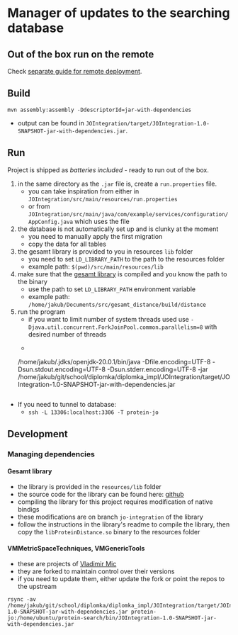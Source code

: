 # Manager of updates to the searching database

## Out of the box run on the remote

Check [separate guide for remote deployment](./remote_orchestration/README.md).

## Build

```shell
mvn assembly:assembly -DdescriptorId=jar-with-dependencies
```

+ output can be found in `JOIntegration/target/JOIntegration-1.0-SNAPSHOT-jar-with-dependencies.jar`.

## Run 

Project is shipped as _batteries included_ - ready to run out of the box.


1. in the same directory as the `.jar` file is, create a `run.properties` file.
   + you can take inspiration from either in `JOIntegration/src/main/resources/run.properties`
   + or from `JOIntegration/src/main/java/com/example/services/configuration/AppConfig.java` which uses the file
2. the database is not automatically set up and is clunky at the moment
   + you need to manually apply the first migration
   + copy the data for all tables
3. the gesamt library is provided to you in resources `lib` folder
   + you need to set `LD_LIBRARY_PATH` to the path to the resources folder
   + example path: `$(pwd)/src/main/resources/lib`
3. make sure that the [gesamt library](https://github.com/krab1k/gesamt_distance) is compiled and you know the path to the binary
   + use the path to set `LD_LIBRARY_PATH` environment variable
   + example path: `/home/jakub/Documents/src/gesamt_distance/build/distance`
4. run the program
   + if you want to limit number of system threads used use  `-Djava.util.concurrent.ForkJoinPool.common.parallelism=8` with desired number of threads
   + ```sh
    /home/jakub/.jdks/openjdk-20.0.1/bin/java -Dfile.encoding=UTF-8 -Dsun.stdout.encoding=UTF-8 -Dsun.stderr.encoding=UTF-8 -jar /home/jakub/git/school/diplomka/diplomka_impl/JOIntegration/target/JOIntegration-1.0-SNAPSHOT-jar-with-dependencies.jar
    ```

+ If you need to tunnel to database:
  + `ssh -L 13306:localhost:3306 -T protein-jo`
## Development

### Managing dependencies

#### Gesamt library

+ the library is provided in the `resources/lib` folder
+ the source code for the library can be found here: [github](https://github.com/JakubOrsula/gesamt_distance/tree/jo-integration)
+ compiling the library for this project requires modification of native bindigs
+ these modifications are on branch `jo-integration` of the library
+ follow the instructions in the library's readme to compile the library, then copy the `libProteinDistance.so` binary to the resources folder

#### VMMetricSpaceTechniques, VMGenericTools

+ these are projects of [Vladimir Mic](https://is.muni.cz/osoba/v.mic)
+ they are forked to maintain control over their versions
+ if you need to update them, either update the fork or point the repos to the upstream

```shell
rsync -av /home/jakub/git/school/diplomka/diplomka_impl/JOIntegration/target/JOIntegration-1.0-SNAPSHOT-jar-with-dependencies.jar protein-jo:/home/ubuntu/protein-search/bin/JOIntegration-1.0-SNAPSHOT-jar-with-dependencies.jar
```
